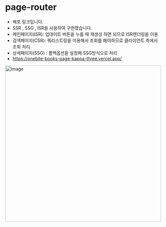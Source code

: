 # page-router
* 배포 링크입니다.
* SSR , SSG , ISR을 사용하여 구현했습니다.
* 메인페이지(ISR): 업데이트 버튼을 누를 때 재생성 하면 되므로 ISR렌더링을 이용
* 검색페이지(CSR): 쿼리스트링을 이용해서 조회를 해야하므로 클라이언트 측에서 조회 처리
* 상세페이지(SSG) : 폴백옵션을 설정해 SSG방식으로 처리
* https://onebite-books-page-kappa-three.vercel.app/

<img width="500" alt="image" src="https://github.com/user-attachments/assets/aba99a9e-7330-4914-96f8-3ef4ca8cf9fe">

